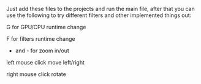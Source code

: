Just add these files to the projects and run the main file, after that you can use the following to try different filters and other implemented things out:

G for GPU/CPU runtime change 

F for filters runtime change 

+ and -  for zoom in/out

left mouse click move left/right

right mouse click rotate

